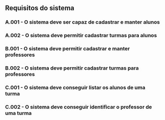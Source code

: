 
## Requisitos do sistema 

### A.001 - O sistema deve ser capaz de cadastrar e manter alunos

### A.002 - O sistema deve permitir cadastrar turmas para alunos

### B.001 - O sistema deve permitir cadastrar e manter professores

### B.002 - O sistema deve permitir cadastrar turmas para professores

### C.001 - O sistema deve conseguir listar os alunos de uma turma

### C.002 - O sistema deve conseguir identificar o professor de uma turma 
